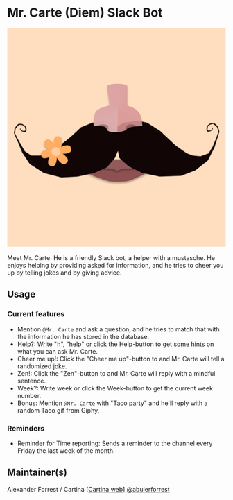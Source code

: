 # Mr. Carte (Diem) Slack Bot

![Mr. Carte profile img](https://github.com/cartina-tech/mr-carte-slack-bot/blob/main/assets/Mr_Carte_Diem.png?raw=true)

Meet Mr. Carte. He is a friendly Slack bot, a helper with a mustasche. He enjoys helping by providing asked for information, and he tries to cheer you up by telling jokes and by giving advice.

## Usage

### Current features
- Mention ```@Mr. Carte``` and ask a question, and he tries to match that with the information he has stored in the database.
- Help?: Write "h", "help" or click the Help-button to get some hints on what you can ask Mr. Carte.
- Cheer me up!: Click the "Cheer me up"-button to and Mr. Carte will tell a randomized joke.
- Zen!: Click the "Zen"-button to and Mr. Carte will reply with a mindful sentence.
- Week?: Write week or click the Week-button to get the current week number.
- Bonus: Mention ```@Mr. Carte``` with "Taco party" and he'll reply with a random Taco gif from Giphy.

### Reminders
- Reminder for Time reporting: Sends a reminder to the channel every Friday the last week of the month.

## Maintainer(s)
Alexander Forrest / Cartina [[Cartina web](https://www.cartina.se/)] [@abulerforrest](https://www.github.com/abulerforrest)